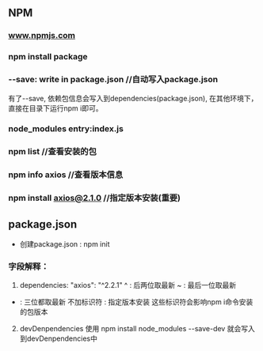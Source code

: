 ## NPM

### www.npmjs.com
### npm install package
### --save: write in package.json //自动写入package.json
有了--save, 依赖包信息会写入到dependencies(package.json), 在其他环境下，直接在目录下运行npm i即可。
### node_modules entry:index.js
### npm list //查看安装的包
### npm info axios //查看版本信息
### npm install axios@2.1.0 //指定版本安装(重要)

## package.json

- 创建package.json : npm init 
### 字段解释：
1. dependencies:
"axios": "^2.2.1"
^ : 后两位取最新
~ : 最后一位取最新
* : 三位都取最新
不加标识符 : 指定版本安装
这些标识符会影响npm i命令安装的包版本

2. devDenpendencies
使用 npm install node_modules --save-dev 就会写入到devDenpendencies中

